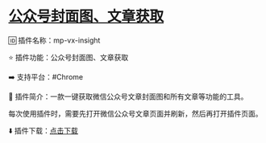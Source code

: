 # [公众号封面图、文章获取](https://github.com/jaaleng/gitblog/issues/56)

🆔  插件名称：mp-vx-insight

⭐️  插件功能：公众号封面图、文章获取

➡️  支持平台：#Chrome 

📁  插件简介：一款一键获取微信公众号文章封面图和所有文章等功能的工具。

每次使用插件时，需要先打开微信公众号文章页面并刷新，然后再打开插件页面。

⬇️ 插件下载：[点击下载](https://github.com/pudongping/mp-vx-insight)

